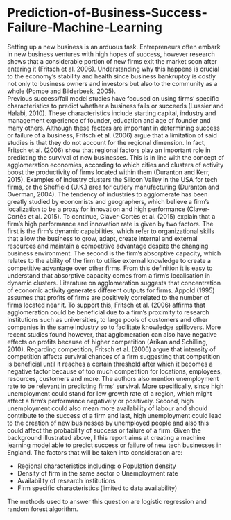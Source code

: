 # Prediction-of-Business-Success-Failure-Machine-Learning

Setting up a new business is an arduous task. Entrepreneurs often embark in new business ventures with high hopes of success, however research shows that a considerable portion of new firms exit the market soon after entering it (Fritsch et al. 2006). Understanding why this happens is crucial to the economy’s stability and health since business bankruptcy is costly not only to business owners and investors but also to the community as a whole (Pompe and Bilderbeek, 2005). <br>
Previous success/fail model studies have focused on using firms’ specific characteristics to predict whether a business fails or succeeds (Lussier and Halabi, 2010). These characteristics include starting capital, industry and management experience of founder, education and age of founder and many others. Although these factors are important in determining success or failure of a business, Fritsch et al. (2006) argue that a limitation of said studies is that they do not account for the regional dimension. In fact, Fritsch et al. (2006) show that regional factors play an important role in predicting the survival of new businesses. This is in line with the concept of agglomeration economies, according to which cities and clusters of activity boost the productivity of firms located within them (Duranton and Kerr, 2015). Examples of industry clusters the Silicon Valley in the USA for tech firms, or the Sheffield (U.K.) area for cutlery manufacturing (Duranton and Overman, 2004).
The tendency of industries to agglomerate has been greatly studied by economists and geographers, which believe a firm’s localization to be a proxy for innovation and high performance (Claver-Cortès et al. 2015). To continue, Claver-Cortès et al. (2015) explain that a firm’s high performance and innovation rate is given by two factors. The first is the firm’s dynamic capabilities, which refer to organizational skills that allow the business to grow, adapt, create internal and external resources and maintain a competitive advantage despite the changing business environment. The second is the firm’s absorptive capacity, which relates to the ability of the firm to utilise external knowledge to create a competitive advantage over other firms. From this definition it is easy to understand that absorptive capacity comes from a firm’s localisation in dynamic clusters.
Literature on agglomeration suggests that concentration of economic activity generates different outputs for firms. Appold (1995) assumes that profits of firms are positively correlated to the number of firms located near it. To support this, Fritsch et al. (2006) affirms that agglomeration could be beneficial due to a firm’s proximity to research institutions such as universities, to large pools of customers and other companies in the same industry so to facilitate knowledge spillovers. More recent studies found however, that agglomeration can also have negative effects on profits because of higher competition (Arikan and Schilling, 2010). Regarding competition, Fritsch et al. (2006) argue that intensity of competition affects survival chances of a firm suggesting that competition is beneficial until it reaches a certain threshold after which it becomes a negative
factor because of too much competition for locations, employees, resources, customers and more. The authors also mention unemployment rate to be relevant in predicting firms’ survival. More specifically, since high unemployment could stand for low growth rate of a region, which might affect a firm’s performance negatively or positively. Second, high unemployment could also mean more availability of labour and should contribute to the success of a firm and last, high unemployment could lead to the creation of new businesses by unemployed people and also this could affect the probability of success or failure of a firm.
Given the background illustrated above, I this report aims at creating a machine learning model able to predict success or failure of new tech businesses in England. The factors that will be taken into consideration are:
* Regional characteristics including: o Population density
* Density of firm in the same sector o Unemployment rate
* Availability of research institutions
* Firm specific characteristics (limited to data availability)

The methods used to answer this question are logistic regression and random forest algorithm.

